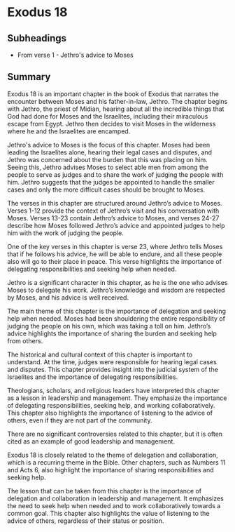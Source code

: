 # Exodus 18

## Subheadings

* From verse 1 - Jethro's advice to Moses

## Summary

Exodus 18 is an important chapter in the book of Exodus that narrates the encounter between Moses and his father-in-law, Jethro. The chapter begins with Jethro, the priest of Midian, hearing about all the incredible things that God had done for Moses and the Israelites, including their miraculous escape from Egypt. Jethro then decides to visit Moses in the wilderness where he and the Israelites are encamped.

Jethro's advice to Moses is the focus of this chapter. Moses had been leading the Israelites alone, hearing their legal cases and disputes, and Jethro was concerned about the burden that this was placing on him. Seeing this, Jethro advises Moses to select able men from among the people to serve as judges and to share the work of judging the people with him. Jethro suggests that the judges be appointed to handle the smaller cases and only the more difficult cases should be brought to Moses.

The verses in this chapter are structured around Jethro’s advice to Moses. Verses 1-12 provide the context of Jethro’s visit and his conversation with Moses. Verses 13-23 contain Jethro’s advice to Moses, and verses 24-27 describe how Moses followed Jethro’s advice and appointed judges to help him with the work of judging the people.

One of the key verses in this chapter is verse 23, where Jethro tells Moses that if he follows his advice, he will be able to endure, and all these people also will go to their place in peace. This verse highlights the importance of delegating responsibilities and seeking help when needed.

Jethro is a significant character in this chapter, as he is the one who advises Moses to delegate his work. Jethro’s knowledge and wisdom are respected by Moses, and his advice is well received.

The main theme of this chapter is the importance of delegation and seeking help when needed. Moses had been shouldering the entire responsibility of judging the people on his own, which was taking a toll on him. Jethro’s advice highlights the importance of sharing the burden and seeking help from others.

The historical and cultural context of this chapter is important to understand. At the time, judges were responsible for hearing legal cases and disputes. This chapter provides insight into the judicial system of the Israelites and the importance of delegating responsibilities.

Theologians, scholars, and religious leaders have interpreted this chapter as a lesson in leadership and management. They emphasize the importance of delegating responsibilities, seeking help, and working collaboratively. This chapter also highlights the importance of listening to the advice of others, even if they are not part of the community.

There are no significant controversies related to this chapter, but it is often cited as an example of good leadership and management.

Exodus 18 is closely related to the theme of delegation and collaboration, which is a recurring theme in the Bible. Other chapters, such as Numbers 11 and Acts 6, also highlight the importance of sharing responsibilities and seeking help.

The lesson that can be taken from this chapter is the importance of delegation and collaboration in leadership and management. It emphasizes the need to seek help when needed and to work collaboratively towards a common goal. This chapter also highlights the value of listening to the advice of others, regardless of their status or position.